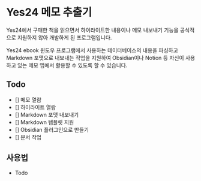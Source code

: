 # Yes24 메모 추출기

Yes24에서 구매한 책을 읽으면서 하이라이트한 내용이나 메모 내보내기
기능을 공식적으로 지원하지 않아 개발하게 된 프로그램입니다.

Yes24 ebook 윈도우 프로그램에서 사용하는 데이터베이스의 내용을 파싱하고
Markdown 포맷으로 내보내는 작업을 지원하여 Obsidian이나 Notion 등 자신이
사용하고 있는 메모 앱에서 활용할 수 있도록 할 수 있습니다.

## Todo
- [] 메모 열람
- [] 하이라이트 열람
- [] Markdown 포맷 내보내기
- [] Markdown 템플릿 지원
- [] Obsidian 플러그인으로 만들기
- [] 문서 작업

## 사용법

- Todo